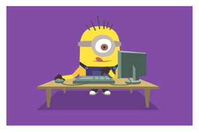 
<div align=center>
<img src="https://github.com/ZhouZeJiang/IMAGE/blob/main/5.gif" width=500 height=320>
</div>
